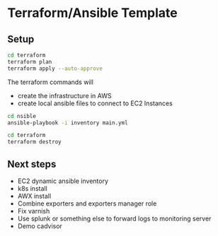 # Terraform/Ansible Template

## Setup

```bash
cd terraform
terraform plan
terraform apply --auto-approve
```

The terraform commands will 
- create the infrastructure in AWS
- create local ansible files to connect to EC2 Instances

```bash
cd nsible
ansible-playbook -i inventory main.yml
```

```bash
cd terraform
terraform destroy
```

## Next steps
- EC2 dynamic ansible inventory
- k8s install
- AWX install
- Combine exporters and exporters manager role
- Fix varnish
- Use splunk or something else to forward logs to monitoring server
- Demo cadvisor
